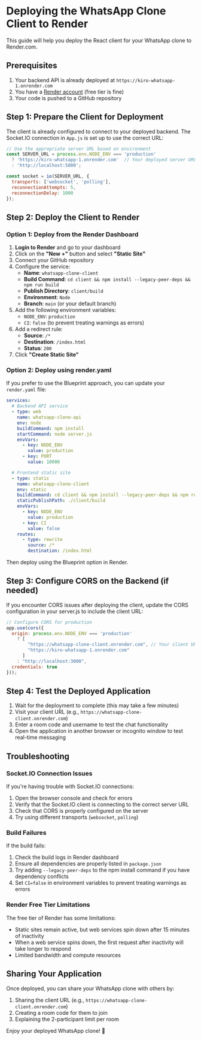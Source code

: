 # Deploying the WhatsApp Clone Client to Render

This guide will help you deploy the React client for your WhatsApp clone to Render.com.

## Prerequisites

1. Your backend API is already deployed at `https://kiro-whatsapp-1.onrender.com`
2. You have a [Render account](https://render.com/) (free tier is fine)
3. Your code is pushed to a GitHub repository

## Step 1: Prepare the Client for Deployment

The client is already configured to connect to your deployed backend. The Socket.IO connection in `App.js` is set up to use the correct URL:

```javascript
// Use the appropriate server URL based on environment
const SERVER_URL = process.env.NODE_ENV === 'production' 
  ? 'https://kiro-whatsapp-1.onrender.com'  // Your deployed server URL
  : 'http://localhost:5000';

const socket = io(SERVER_URL, {
  transports: ['websocket', 'polling'],
  reconnectionAttempts: 5,
  reconnectionDelay: 1000
});
```

## Step 2: Deploy the Client to Render

### Option 1: Deploy from the Render Dashboard

1. **Login to Render** and go to your dashboard
2. Click on the **"New +"** button and select **"Static Site"**
3. Connect your GitHub repository
4. Configure the service:
   - **Name**: `whatsapp-clone-client`
   - **Build Command**: `cd client && npm install --legacy-peer-deps && npm run build`
   - **Publish Directory**: `client/build`
   - **Environment**: `Node`
   - **Branch**: `main` (or your default branch)
5. Add the following environment variables:
   - `NODE_ENV`: `production`
   - `CI`: `false` (to prevent treating warnings as errors)
6. Add a redirect rule:
   - **Source**: `/*`
   - **Destination**: `/index.html`
   - **Status**: `200`
7. Click **"Create Static Site"**

### Option 2: Deploy using render.yaml

If you prefer to use the Blueprint approach, you can update your `render.yaml` file:

```yaml
services:
  # Backend API service
  - type: web
    name: whatsapp-clone-api
    env: node
    buildCommand: npm install
    startCommand: node server.js
    envVars:
      - key: NODE_ENV
        value: production
      - key: PORT
        value: 10000

  # Frontend static site
  - type: static
    name: whatsapp-clone-client
    env: static
    buildCommand: cd client && npm install --legacy-peer-deps && npm run build
    staticPublishPath: ./client/build
    envVars:
      - key: NODE_ENV
        value: production
      - key: CI
        value: false
    routes:
      - type: rewrite
        source: /*
        destination: /index.html
```

Then deploy using the Blueprint option in Render.

## Step 3: Configure CORS on the Backend (if needed)

If you encounter CORS issues after deploying the client, update the CORS configuration in your server.js to include the client URL:

```javascript
// Configure CORS for production
app.use(cors({
  origin: process.env.NODE_ENV === 'production'
    ? [
        "https://whatsapp-clone-client.onrender.com", // Your client URL
        "https://kiro-whatsapp-1.onrender.com"
      ]
    : "http://localhost:3000",
  credentials: true
}));
```

## Step 4: Test the Deployed Application

1. Wait for the deployment to complete (this may take a few minutes)
2. Visit your client URL (e.g., `https://whatsapp-clone-client.onrender.com`)
3. Enter a room code and username to test the chat functionality
4. Open the application in another browser or incognito window to test real-time messaging

## Troubleshooting

### Socket.IO Connection Issues

If you're having trouble with Socket.IO connections:

1. Open the browser console and check for errors
2. Verify that the Socket.IO client is connecting to the correct server URL
3. Check that CORS is properly configured on the server
4. Try using different transports (`websocket`, `polling`)

### Build Failures

If the build fails:

1. Check the build logs in Render dashboard
2. Ensure all dependencies are properly listed in `package.json`
3. Try adding `--legacy-peer-deps` to the npm install command if you have dependency conflicts
4. Set `CI=false` in environment variables to prevent treating warnings as errors

### Render Free Tier Limitations

The free tier of Render has some limitations:

- Static sites remain active, but web services spin down after 15 minutes of inactivity
- When a web service spins down, the first request after inactivity will take longer to respond
- Limited bandwidth and compute resources

## Sharing Your Application

Once deployed, you can share your WhatsApp clone with others by:

1. Sharing the client URL (e.g., `https://whatsapp-clone-client.onrender.com`)
2. Creating a room code for them to join
3. Explaining the 2-participant limit per room

Enjoy your deployed WhatsApp clone! 🚀